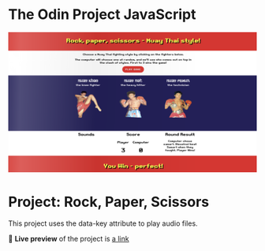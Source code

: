 # The Odin Project JavaScript

![Rock, paper, scissors Home](./images/home.png)

# Project: Rock, Paper, Scissors

This project uses the data-key attribute to play audio files.

🔗 **Live preview** of the project is [a link](https://htmlpreview.github.io/?https://github.com/ouegy/Rock_Paper_Scissors/blob/main/index.html)
